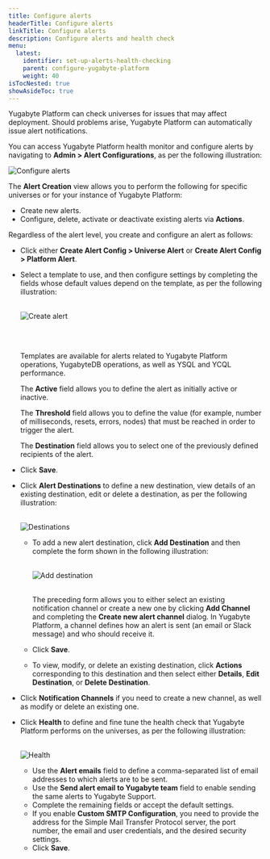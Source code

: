 ```yaml
---
title: Configure alerts
headerTitle: Configure alerts
linkTitle: Configure alerts
description: Configure alerts and health check
menu:
  latest:
    identifier: set-up-alerts-health-checking
    parent: configure-yugabyte-platform
    weight: 40
isTocNested: true
showAsideToc: true
---
```


Yugabyte Platform can check universes for issues that may affect deployment. Should problems arise, Yugabyte Platform can automatically issue alert notifications.

You can access Yugabyte Platform health monitor and configure alerts by navigating to **Admin > Alert Configurations**, as per the following illustration:

![Configure alerts](/images/yp/config-alerts1.png)

The **Alert Creation** view allows you to perform the following for specific universes or for your instance of Yugabyte Platform: 

- Create new alerts.
- Configure, delete, activate or deactivate existing alerts via **Actions**.

Regardless of the alert level, you create and configure an alert as follows: 

- Click either **Create Alert Config > Universe Alert** or **Create Alert Config > Platform Alert**.  

- Select a template to use, and then configure settings by completing the fields whose default values depend on the template, as per the following illustration: <br><br>

  ![Create alert](/images/yp/config-alerts2.png)

  <br><br>

  Templates are available for alerts related to Yugabyte Platform operations, YugabyteDB operations, as well as YSQL and YCQL performance.<br>

  The **Active** field allows you to define the alert as initially active or inactive.<br>

  The **Threshold** field allows you to define the value (for example, number of milliseconds, resets, errors, nodes) that must be reached in order to trigger the alert.<br>

  The **Destination** field allows you to select one of the previously defined recipients of the alert. 

- Click **Save**.

- Click **Alert Destinations** to define a new destination, view details of an existing destination, edit or delete a destination, as per the following illustration: <br><br>

  ![Destinations](/images/yp/config-alerts3.png)
  - To add a new alert destination, click **Add Destination** and then complete the form shown in the following illustration:<br><br>

    ![Add destination](/images/yp/config-alerts4.png)

    <br>The preceding form allows you to either select an existing notification channel or create a new one by clicking **Add Channel** and completing the **Create new alert channel** dialog. In Yugabyte Platform, a channel defines how an alert is sent (an email or Slack message) and who should receive it.

  - Click **Save**.

  - To view, modify, or delete an existing destination, click **Actions** corresponding to this destination and then select either **Details**, **Edit Destination**, or **Delete Destination**.

- Click **Notification Channels** if you need to create a new channel, as well as modify or delete an existing one.

- Click **Health** to define and fine tune the health check that Yugabyte Platform performs on the universes, as per the following illustration:<br><br>

  ![Health](/images/yp/config-alerts5.png)
  - Use the **Alert emails** field to define a comma-separated list of email addresses to which alerts are to be sent.
  - Use the **Send alert email to Yugabyte team** field to enable sending the same alerts to Yugabyte Support.
  - Complete the remaining fields or accept the default settings.
  - If you enable **Custom SMTP Configuration**, you need to provide the address for the Simple Mail Transfer Protocol server, the port number, the email and user credentials, and the desired security settings.
  - Click **Save**.

